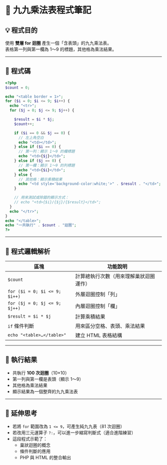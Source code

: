 # 📘 九九乘法表程式筆記

## 💡 程式目的  
使用 **雙層 for 迴圈** 產生一個「含表頭」的九九乘法表。  
表格第一列與第一欄為 1～9 的標題，其他格為乘法結果。

---

## 🧩 程式碼

```php
<?php
$count = 0;

echo "<table border = 1>";
for ($i = 0; $i <= 9; $i++) {
  echo "<tr>";
  for ($j = 0; $j <= 9; $j++) {

    $result = $i * $j;
    $count++;

    if ($i == 0 && $j == 0) {
      // 左上角空白
      echo "<td></td>";
    } else if ($i == 0) {
      // 第一列：顯示 1～9 的欄標題
      echo "<td>{$j}</td>";
    } else if ($j == 0) {
      // 第一欄：顯示 1～9 的列標題
      echo "<td>{$i}</td>";
    } else {
      // 其他格：顯示乘積結果
      echo "<td style='background-color:white;'>" . $result . "</td>";
    }

    // 用來測試或除錯的顯示方式：
    // echo "<td>{$i}/{$j}/{$result}</td>";
  }
  echo "</tr>";
}
echo "</table>";
echo "一共執行" . $count . "迴圈";
?>
``` 

---

## 🧠 程式邏輯解析

| 區塊 | 功能說明 |
|------|-----------|
| `$count` | 計算總執行次數（用來理解巢狀迴圈運作） |
| `for ($i = 0; $i <= 9; $i++)` | 外層迴圈控制「列」 |
| `for ($j = 0; $j <= 9; $j++)` | 內層迴圈控制「欄」 |
| `$result = $i * $j` | 計算乘積結果 |
| `if` 條件判斷 | 用來區分空格、表頭、乘法結果 |
| `echo "<table>…</table>"` | 建立 HTML 表格結構 |

---

## 🔢 執行結果

- 共執行 **100 次迴圈**（10×10）  
- 第一列與第一欄是表頭（顯示 1～9）  
- 其他格為乘法結果  
- 顯示結果為一個整齊的九九乘法表  

---

## 🧭 延伸思考

- 若將 `for` 範圍改為 `1 <= 9`，可產生純九九表（81 次迴圈）  
- 若改用三元運算子 `?:`，可以進一步縮寫判斷式（適合進階練習）  
- 這段程式示範了：
  - 巢狀迴圈的概念  
  - 條件判斷的應用  
  - PHP 與 HTML 的整合輸出  
